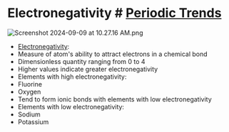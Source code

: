 # Electronegativity # [Periodic Trends](./../periodic-trends/)
![Screenshot 2024-09-09 at 10.27.16 AM.png](./../screenshot-2024-09-09-at-10.27.16-am.png/)
- [Electronegativity](./../electronegativity/):
 - Measure of atom's ability to attract electrons in a chemical bond
 - Dimensionless quantity ranging from 0 to 4
 - Higher values indicate greater electronegativity
- Elements with high electronegativity:
 - Fluorine
 - Oxygen
 - Tend to form ionic bonds with elements with low electronegativity
- Elements with low electronegativity:
 - Sodium
 - Potassium